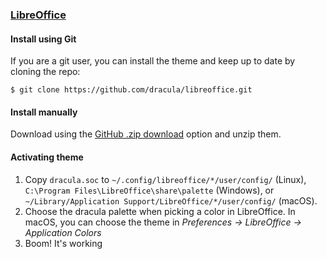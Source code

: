 ### [LibreOffice](https://www.libreoffice.org)

#### Install using Git

If you are a git user, you can install the theme and keep up to date by cloning the repo:

    $ git clone https://github.com/dracula/libreoffice.git

#### Install manually

Download using the [GitHub .zip download](https://github.com/dracula/libreoffice/archive/master.zip) option and unzip them.

#### Activating theme

1. Copy `dracula.soc` to `~/.config/libreoffice/*/user/config/` (Linux),
   `C:\Program Files\LibreOffice\share\palette` (Windows), or
   `~/Library/Application Support/LibreOffice/*/user/config/` (macOS).
2. Choose the dracula palette when picking a color in LibreOffice. In macOS,
   you can choose the theme in *Preferences -> LibreOffice -> Application
   Colors*
3. Boom! It's working
